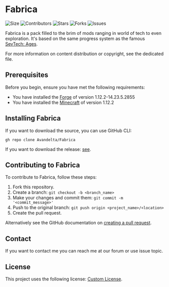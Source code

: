 # Fabrica

![Size](https://img.shields.io/github/repo-size/Avandelta/Fabrica)
![Contributors](https://img.shields.io/github/contributors/Avandelta/Fabrica) 
![Stars](https://img.shields.io/github/stars/Avandelta/Fabrica?style=social) 
![Forks](https://img.shields.io/github/forks/Avandelta/Fabrica?style=social) 
![Issues](https://img.shields.io/github/issues/Avandelta/Fabrica?logo=github&style=social)

Fabrica is a pack filled to the brim of mods ranging in world of tech to even exploration. It's based on the same progress system as the famous [SevTech: Ages](https://www.curseforge.com/minecraft/modpacks/sevtech-ages).

For more information on content distribution or copyright, see the dedicated file.

## Prerequisites

Before you begin, ensure you have met the following requirements:

- You have installed the [Forge](https://files.minecraftforge.net/maven/net/minecraftforge/forge/index_1.12.2.html) of version 1.12.2-14.23.5.2855
- You have installed the [Minecraft](https://www.minecraft.net/en-us/) of version 1.12.2

## Installing Fabrica

If you want to download the source, you can use GitHub CLI:

`gh repo clone Avandelta/Fabrica`

If you want to download the release: [see](https://github.com/Avandelta/Fabrica/releases/latest).

## Contributing to Fabrica

To contribute to Fabrica, follow these steps:

1. Fork this repository.
2. Create a branch: `git checkout -b <branch_name>`
3. Make your changes and commit them: `git commit -m '<commit_message>'`
4. Push to the original branch: `git push origin <project_name>/<location>`
5. Create the pull request.

Alternatively see the GitHub documentation on [creating a pull request](https://help.github.com/en/github/collaborating-with-issues-and-pull-requests/creating-a-pull-request).

## Contact

If you want to contact me you can reach me at our forum or use issue topic.

## License

This project uses the following license: [Custom License](https://github.com/Avandelta/Fabrica/blob/main/LICENSE).
